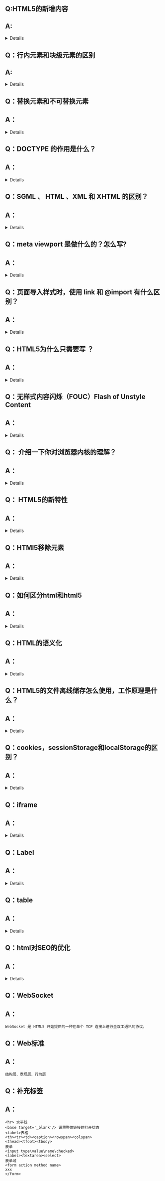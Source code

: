 ## Q:HTML5的新增内容
## A:

<details>

1.语义化标签

![](https://s3.ax1x.com/2020/11/23/DYNPpQ.png)

2.多媒体标签

```
<audio>
<video>
<canvas>
```

3.input新属性和表单新元素

```
datalist,keygun,output
```

</details>

## Q：行内元素和块级元素的区别

## A:     

<details>

```
行内元素在一条直线上排列，默认宽度与内容有关，块级元素占据一行，默认宽度为父元素，
块级可以包含行内和块级，行内不能包含块级
盒模型属性上，
行内元素一般来说设置width/height无效,margin\padding上下无效
行内元素img,input,span,块级元素div,form,h1,ol,ul,p
display:inline\block
```

</details>

## Q：替换元素和不可替换元素

## A：

<details>

```
input 和 img 可以设置宽高，因为是替换元素
替换元素 就是浏览器根据元素的标签和属性，来决定元素的具体显示内容。
例如：
<img> 根据 src 属性来读取图片信息并显示出来
<input> 根据标签的 type 属性来决定是显示输入框，还是单选按钮。
替换元素有：<img>、<input>、<textarea>、<select>、<object>。
HTML 大多数元素都是不可替换的，即其内容直接展现给浏览器。
例如：
<p> 直接全部展示
```

</details>

## Q：DOCTYPE 的作用是什么？

## A：

<details>

```
<!DOCTYPE> 声明一般位于文档的第一行，它的作用主要是告诉浏览器以什么样的模式来解析文档。一般指定了之后会以标准模式来进行文档解析，否则就以兼容模式进行解析。
在标准模式下，浏览器的解析规则都是按照最新的标准进行解析的。而在兼容模式下，浏览器会以向后兼容的方式来模拟老式浏览器的行为，以保证一些老的网站的正确访问。 
```

</details>

## Q：SGML 、 HTML 、XML 和 XHTML 的区别？

## A：

<details>

```
SGML 是标准通用标记语言，是一种定义电子文档结构和描述其内容的国际标准语言，是所有电子文档标记语言的起源。
HTML 是超文本标记语言，主要是用于规定怎么显示网页。
XML 是可扩展标记语言是未来网页语言的发展方向，XML 和 HTML 的最大区别就在于 XML 的标签是可以自己创建的，数量无限多， 而 HTML 的标签都是固定的而且数量有限。
XHTML 也是现在基本上所有网页都在用的标记语言，他其实和 HTML 没什么本质的区别，标签都一样，用法也都一样，就是比 HTML 更严格，比如标签必须都用小写，属性值必须加引号，html元素嵌套正确，标签都必须有闭合标签等。
```

</details>

## Q：meta viewport 是做什么的？怎么写?

## A：

<details>

```
移动端浏览器通常都在一个比屏幕更宽的虚拟窗口中渲染页面，这个虚拟窗口就是viewport，目的是正常展示没有做移动端适配的网页，可以让他们完整的展现给用户。我们有时用移动设备访问桌面版网页就会看到一个横向滚动条，这里可显示区域的宽度就是viewport的宽度。

<meta name="viewport" content="width=device-width, initial-scale=1, maximum-scale=1">
该meta标签的作用是让当前viewport的宽度等于设备的宽度，同时不允许用户手动缩放。maximum-scale=1.0, user-scalable=0

meta viewport 的6个属性：
width	设置layout viewport 的宽度，为一个正整数，或字符串”width-device”
initial-scale	设置页面的初始缩放值，为一个数字，可以带小数
minimum-scale	允许用户的最小缩放值，为一个数字，可以带小数
maximum-scale	允许用户的最大缩放值，为一个数字，可以带小数
user-scalable	是否允许用户进行缩放，值为”no”或”yes”, no 代表不允许，yes代表允许
```

</details>

## Q：页面导入样式时，使用 link 和 @import 有什么区别？

## A：

<details>

```
从属关系区别。@import是CSS提供的语法规则，只有导入样式表的作用；link是HTML提供的标签，不仅可以加载CSS文件，还可以定义RSS、rel连接属性、引入网站图标等。
加载顺序区别。加载页面时，link标签引入的CSS文件被同时加载；而@import引入的CSS文件将在页面加载完毕后被加载。
兼容性区别。@import时CSS 2.1才有的语法，故只可在IE5+才能识别；link标签作为HTML标签，不存在兼容性问题。
DOM可控性区别。可以通过JS操作DOM，插入link标签来改变样式；由于DOM方法是基于文档的，无法使用@import的方法插入样式。
```

</details>

## Q：HTML5为什么只需要写 <!DOCTYPE HTML>？

## A：

<details>

```
HTML5不基于SGML（Standard Generalized Markup Language 标准通用标记语言），因此不需要对DTD（DTD 文档类型定义）进行引用，但是需要DOCTYPE来规范浏览器行为。

HTML4.01基于SGML，所以需要引用DTD。才能告知浏览器文档所使用的文档类型
```

</details>

## Q：无样式内容闪烁（FOUC）Flash of Unstyle Content

## A：

<details>

```
@import导入CSS文件会等到文档加载完后再加载CSS样式表。因此，在页面DOM加载完成到CSS导入完成之间会有一段时间页面上的内容是没有样式的。

解决方法：使用link标签加载CSS样式文件。因为link是顺序加载的，这样页面会等到CSS下载完之后再下载HTML文件，这样先布局好，就不会出现FOUC问题。
```

</details>

## Q： 介绍一下你对浏览器内核的理解？

## A：

<details>

```
主要分成两部分：渲染引擎(Layout Engine或Rendering Engine)和JS引擎。

渲染引擎：负责取得网页的内容（HTML、XML、图像等等）、整理讯息（例如加入CSS等），以及计算网页的显示方式，然后会输出至显示器或打印机。浏览器的内核的不同对于网页的语法解释会有不同，所以渲染的效果也不相同。
JS引擎：解析和执行javascript来实现网页的动态效果。
```

```
IE Trident
Safari Chrome Webkit
Opera Blink
```

</details>

## Q： HTML5的新特性

## A：

<details>

```
语义标签、音视频、canvas绘图、
```

增强型表单

```
input属性：
color、date、month、week、email、url
表单元素：
datalist、progress
表单属性：
placeholder、required、autofocus、
```

```
地理定位
geolocation对象
getCurrentPosition()
拖放API drag、drop
Web Worker
```

Web Storage

```
Localstorage
sessionstorage
```

参考：[HTML5新特性汇总](https://blog.csdn.net/weixin_39676449/article/details/85122337)

</details>

## Q：HTMl5移除元素

## A：

<details>

```
纯表现的元素：basefont big center font s strike tt u
性能较差元素：frame frameset noframes
```

</details>

## Q：如何区分html和html5

## A：

<details>

```
通过doctype区分
根据新特性区分
```

</details>

## Q：HTML的语义化

## A：

<details>

```
去掉或丢失样式的时候能够让页面呈现出清晰的结构。
有利于SEO和搜索引擎建立良好沟通，有助于爬虫抓取更多的信息
便于团队开发和维护
```

</details>

## Q：HTML5的文件离线储存怎么使用，工作原理是什么？

## A：

<details>

```
在线情况下，浏览器发现HTML头部有manifest属性，它会请求manifest文件，如果是第一次访问，那么浏览器就会根据manifest文件的内容下载相应的资源，并进行离线存储。如果已经访问过并且资源已经离线存储了，那么浏览器就会使用离线的资源加载页面。然后浏览器会对比新的manifest文件与旧的manifest文件，如果文件没有发生改变，就不会做任何操作，如果文件改变了，那么就会重新下载文件中的资源，并且进行离线存储。
<html manifest='cache.manifest'>
```

</details>

## Q：cookies，sessionStorage和localStorage的区别？

## A：

<details>

```
共同点：都是保存在浏览器端，且是同源的。
区别：
cookies是为了标识用户身份而存储在用户本地终端上的数据，始终在同源http请求中携带，即cookies在浏览器和服务器间来回传递，而sessionstorage和localstorage不会自动把数据发给服务器，仅在本地保存。
存储大小的限制不同。cookie保存的数据很小，不能超过4k，而sessionstorage和localstorage保存的数据大，可达到5M。
数据的有效期不同。cookie在设置的cookie过期时间之前一直有效，即使窗口或者浏览器关闭。sessionstorage仅在浏览器窗口关闭之前有效。localstorage始终有效，窗口和浏览器关闭也一直保存，用作长久数据保存。
作用域不同。cookie在所有的同源窗口都是共享；sessionstorage不在不同的浏览器共享，即使同一页面；localstorage在所有同源窗口都是共享
```

</details>

## Q：iframe

## A：

<details>

```
好处：
iframe 元素会创建包含另外一个文档的内联框架（即行内框架）。
如果有多个网页引用iframe，那么你只需要修改iframe的内容，就可以实现调用的每一个页面内容的更改，方便快捷。
网页如果为了统一风格，头部和版本都是一样的，就可以写成一个页面，用iframe来嵌套，可以增加代码的可重用。
如果遇到加载缓慢的第三方内容如图标和广告，这些问题可以由iframe来解决。
缺点：
搜索引擎的爬虫程序无法解读这种页面
框架结构中出现各种滚动条
iframe页面会增加服务器的http请求
```

</details>

## Q：Label

## A：

<details>

```
label标签用来定义表单控件间的关系,当用户选择该标签时，浏览器会自动将焦点转到和标签相关的表单控件上。label 中有两个属性是非常有用的, FOR和ACCESSKEY。
```

</details>

## Q：table

## A：

<details>

```
tr,th,td,thead,tbody,
不用table、iframe的原因：
因为浏览器页面渲染的时候是从上至下的，而table 和 iframe 这两种元素会改变这样渲染规则，他们是要等待自己元素内的内容加载完才整体渲染。用户体验会很不友好。
```

</details>

## Q：html对SEO的优化

## A：

<details>


```
meta标签: title\description\keywords
logo ：h1标签、a链接连接到首页以及alt
h1-h6标签：浏览器会自动地在标题的前后添加空行。请确保将HTML heading标签只用于标题。不要仅仅是为了产生粗体或大号文本而使用标题，因为搜索引擎使用标题为你的网页的结构和内容标志索引。
添加robots.txt，搭建网站与搜索引擎对话的桥梁
页面结构清晰
```

</details>

## Q：WebSocket

## A：

```
WebSocket 是 HTML5 开始提供的一种在单个 TCP 连接上进行全双工通讯的协议。
```

## Q：Web标准

## A：

```
结构层、表现层、行为层
```

## Q：补充标签

## A：

```
<hr> 水平线
<base target='_blank'/> 设置整体链接的打开状态
<tabel>表格
<th><tr><td><caption><rowspan><colspan>
<thead><tfoot><tbody>
表单
<input type\value\name\checked>
<label><textarea><select>
表单域
<form action method name>
xxx
</form>
```

